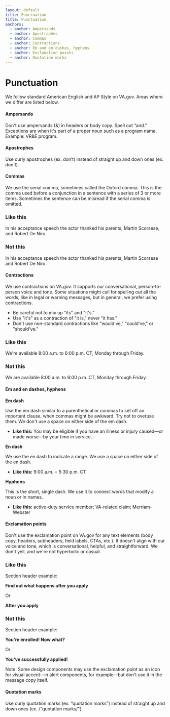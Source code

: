 ```yaml
---
layout: default
title: Punctuation
title: Punctuation
anchors:
  - anchor: Ampersands
  - anchor: Apostrophes
  - anchor: Commas
  - anchor: Contractions
  - anchor: Em and en dashes, hyphens
  - anchor: Exclamation points
  - anchor: Quotation marks
---
```


# Punctuation
We follow standard American English and AP Style on VA.gov. Areas where we differ are listed below.

#### Ampersands

Don't use ampersands (&) in headers or body copy. Spell out “and.” Exceptions are when it's part of a proper noun such as a program name. Example: VR&E program.

#### Apostrophes
Use curly apostrophes (ex. don’t) instead of straight up and down ones (ex. don\'t).

#### Commas

We use the serial comma, sometimes called the Oxford comma. This is the comma used before a conjunction in a sentence with a series of 3 or more items. Sometimes the sentence can be misread if the serial comma is omitted.


<div class="do-dont">
<div class="do-dont__do">
<h3 class="do-dont__heading">Like this</h3>
<div class="do-dont__content" markdown="1">

In his acceptance speech the actor thanked his parents, Martin Scorsese, and Robert De Niro.

</div>
</div>
<div class="do-dont__dont">
<h3 class="do-dont__heading">Not this</h3>
<div class="do-dont__content" markdown="1">

In his acceptance speech the actor thanked his parents, Martin Scorsese and Robert De Niro.

</div>
</div>
</div>





#### Contractions

We use contractions on VA.gov. It supports our conversational, person-to-person voice and tone. Some situations might call for spelling out all the words, like in legal or warning messages, but in general, we prefer using contractions. 

- Be careful not to mix up "its" and "it's."
- Use "it's" as a contraction of "it is," never "it has." 
- Don't use non-standard contractions like "would've," "could've," or "should've."


<div class="do-dont">
<div class="do-dont__do">
<h3 class="do-dont__heading">Like this</h3>
<div class="do-dont__content" markdown="1">
We're available 8:00 a.m. to 6:00 p.m. CT, Monday through Friday. 

</div>
</div>
<div class="do-dont__dont">
<h3 class="do-dont__heading">Not this</h3>
<div class="do-dont__content" markdown="1">
We are available 8:00 a.m. to 6:00 p.m. CT, Monday through Friday.

</div>
</div>
</div>





#### Em and en dashes, hyphens

__Em dash__ 

Use the em dash similar to a parenthetical or commas to set off an important clause, when commas might be awkward. Try not to overuse them. We don't use a space on either side of the em dash. 

- **Like this:** You may be eligible if you have an illness or injury caused&mdash;or made worse&mdash;by your time in service.

__En dash__ 

We use the en dash to indicate a range. We use a space on either side of the en dash.
- **Like this:** 9:00 a.m. ‒ 5:30 p.m. CT

__Hyphens__ 

This is the short, single dash. We use it to connect words that modify a noun or in names. 
- **Like this:** active-duty service member; VA-related claim; Merriam-Webster 





#### Exclamation points

Don't use the exclamation point on VA.gov for any text elements (body copy, headers, subheaders, field labels, CTAs, etc.). It doesn't align with our voice and tone, which is conversational, helpful, and straightforward. We don't yell, and we're not hyperbolic or casual.

<div class="do-dont">
<div class="do-dont__do">
<h3 class="do-dont__heading">Like this</h3>
<div class="do-dont__content" markdown="1">
Section header example:
  
__Find out what happens after you apply__

Or

__After you apply__

</div>
</div>
<div class="do-dont__dont">
<h3 class="do-dont__heading">Not this</h3>
<div class="do-dont__content" markdown="1">
Section header example:
  
__You're enrolled! Now what?__

Or

__You've successfully applied!__

</div>
</div>
</div>

Note: Some design components may use the exclamation point as an icon for visual accent&mdash;in alert components, for example&mdash;but don't use it in the message copy itself.

#### Quotation marks

Use curly quotation marks (ex. “quotation marks”) instead of straight up and down ones (ex. /"quotation marks/").
